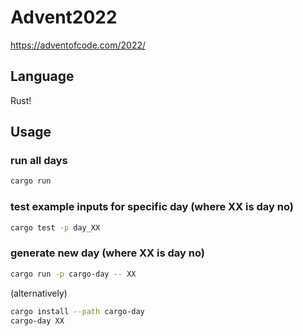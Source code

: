 
# Advent2022

<https://adventofcode.com/2022/>

## Language

Rust!

## Usage

### run all days

```bash
cargo run
```

### test example inputs for specific day (where XX is day no)

```bash
cargo test -p day_XX
```

### generate new day (where XX is day no)

```bash
cargo run -p cargo-day -- XX
```

(alternatively)

```bash
cargo install --path cargo-day
cargo-day XX
```
